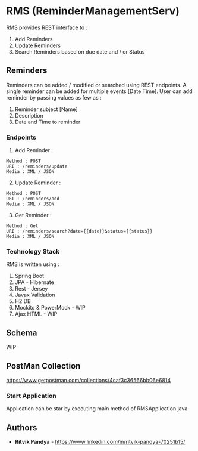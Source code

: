 # RMS (ReminderManagementServ)

RMS provides REST interface to  :
1) Add Reminders
2) Update Reminders
3) Search Reminders based on due date and / or Status

## Reminders

Reminders can be added / modified or searched using REST endpoints. A single reminder can be added for multiple events [Date Time].
User can add reminder by passing values as few as :
1) Reminder subject [Name]
2) Description
3) Date and Time to reminder

### Endpoints

1) Add Reminder :
```
Method : POST
URI : /reminders/update
Media : XML / JSON
```
2) Update Reminder :
```
Method : POST
URI : /reminders/add
Media : XML / JSON
```
3) Get Reminder :
```
Method : Get
URI : /reminders/search?date={{date}}&status={{status}}
Media : XML / JSON
```

### Technology Stack
RMS is written using :

1) Spring Boot
2) JPA - Hibernate
3) Rest - Jersey
4) Javax Validation
5) H2 DB
6) Mockito & PowerMock - WIP
7) Ajax HTML - WIP

## Schema

WIP

## PostMan Collection

https://www.getpostman.com/collections/4caf3c36566bb06e6814

### Start Application

Application can be star by executing main method of RMSApplication.java

## Authors

* **Ritvik Pandya** - https://www.linkedin.com/in/ritvik-pandya-70251b15/
